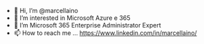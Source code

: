 - 👋 Hi, I’m @marcellaino
- 👀 I’m interested in Microsoft Azure e 365
- 🌱 I’m Microsoft 365 Enterprise Administrator Expert
- 📫 How to reach me ... https://www.linkedin.com/in/marcellaino/

<!---
marcellaino/marcellaino is a ✨ special ✨ repository because its `README.md` (this file) appears on your GitHub profile.
You can click the Preview link to take a look at your changes.
--->
